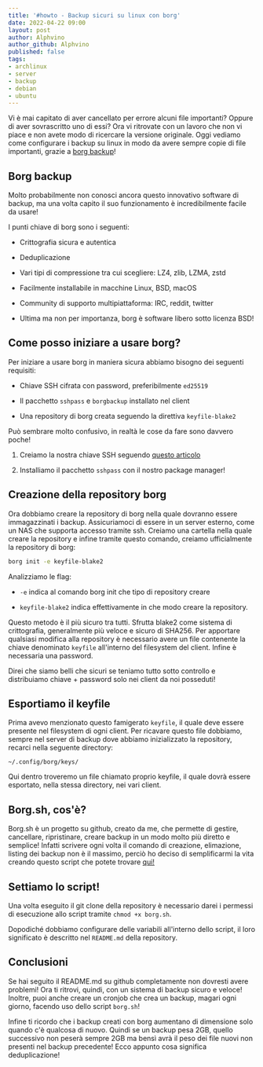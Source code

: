 ```yaml
---
title: '#howto - Backup sicuri su linux con borg' 
date: 2022-04-22 09:00
layout: post 
author: Alphvino
author_github: Alphvino
published: false
tags:
- archlinux
- server
- backup
- debian
- ubuntu
---
```


Vi è mai capitato di aver cancellato per errore alcuni file importanti? Oppure di aver sovrascritto uno di essi? Ora vi ritrovate con un lavoro che non vi piace e non avete modo di ricercare la versione originale.
Oggi vediamo come configurare i backup su linux in modo da avere sempre copie di file importanti, grazie a [borg backup](https://borgbackup.readthedocs.io/en/stable/)!

## Borg backup

Molto probabilmente non conosci ancora questo innovativo software di backup, ma una volta capito il suo funzionamento è incredibilmente facile da usare!

I punti chiave di borg sono i seguenti:

- Crittografia sicura e autentica
  
- Deduplicazione
  
- Vari tipi di compressione tra cui scegliere: LZ4, zlib, LZMA, zstd
  
- Facilmente installabile in macchine Linux, BSD, macOS
  
- Community di supporto multipiattaforma: IRC, reddit, twitter
  
- Ultima ma non per importanza, borg è software libero sotto licenza BSD!


## Come posso iniziare a usare borg?

Per iniziare a usare borg in maniera sicura abbiamo bisogno dei seguenti requisiti:

- Chiave SSH cifrata con password, preferibilmente `ed25519`
  
- Il pacchetto `sshpass` e `borgbackup` installato nel client
  
- Una repository di borg creata seguendo la direttiva `keyfile-blake2`

Può sembrare molto confusivo, in realtà le cose da fare sono davvero poche!

1. Creiamo la nostra chiave SSH seguendo [questo articolo](https://linuxhub.it/articles/howto-Chiavi-ssh/)
  
2. Installiamo il pacchetto `sshpass` con il nostro package manager!  


## Creazione della repository borg

Ora dobbiamo creare la repository di borg nella quale dovranno essere immagazzinati i backup. Assicuriamoci di essere in un server esterno, come un NAS che supporta accesso tramite ssh. Creiamo una cartella nella quale creare la repository e infine tramite questo comando, creiamo ufficialmente la repository di borg:

```bash
borg init -e keyfile-blake2
```

Analizziamo le flag:

- `-e` indica al comando borg init che tipo di repository creare
  
- `keyfile-blake2` indica effettivamente in che modo creare la repository.

Questo metodo è il più sicuro tra tutti. Sfrutta blake2 come sistema di crittografia, generalmente più veloce e sicuro di SHA256. Per apportare qualsiasi modifica alla repository è necessario avere un file contenente la chiave denominato `keyfile` all'interno del filesystem del client. Infine è necessaria una password.

Direi che siamo belli che sicuri se teniamo tutto sotto controllo e distribuiamo chiave + password solo nei client da noi posseduti!
  

## Esportiamo il keyfile

Prima avevo menzionato questo famigerato `keyfile`, il quale deve essere presente nel filesystem di ogni client. Per ricavare questo file dobbiamo, sempre nel server di backup dove abbiamo inizializzato la repository, recarci nella seguente directory:  

`~/.config/borg/keys/`  

Qui dentro troveremo un file chiamato proprio keyfile, il quale dovrà essere esportato, nella stessa directory, nei vari client.

## Borg.sh, cos'è?

Borg.sh è un progetto su github, creato da me, che permette di gestire, cancellare, ripristinare, creare backup in un modo molto più diretto e semplice! 
Infatti scrivere ogni volta il comando di creazione, elimazione, listing dei backup non è il massimo, perciò ho deciso di semplificarmi la vita creando questo script che potete trovare [qui!](https://github.com/Alphvino/borg.sh)

## Settiamo lo script!

Una volta eseguito il git clone della repository è necessario darei i permessi di esecuzione allo script tramite `chmod +x borg.sh`.

Dopodiché dobbiamo configurare delle variabili all'interno dello script, il loro significato è descritto nel `README.md` della repository.

## Conclusioni

Se hai seguito il README.md su github completamente non dovresti avere problemi!
Ora ti ritrovi, quindi, con un sistema di backup sicuro e veloce! 
Inoltre, puoi anche creare un cronjob che crea un backup, magari ogni giorno, facendo uso dello script `borg.sh`!

Infine ti ricordo che i backup creati con borg aumentano di dimensione solo quando c'è qualcosa di nuovo. Quindi se un backup pesa 2GB, quello successivo non peserà sempre 2GB ma bensì avrà il peso dei file nuovi non presenti nel backup precedente!
Ecco appunto cosa significa deduplicazione!
